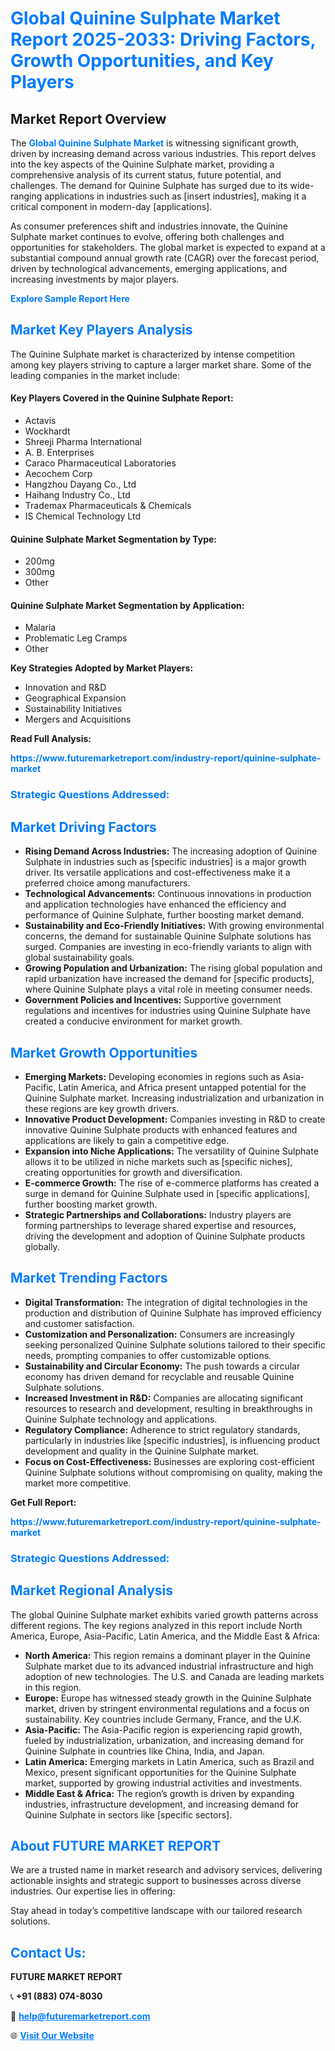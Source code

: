 <h1 style="color: #007BFF;">Global Quinine Sulphate Market Report 2025-2033: Driving Factors, Growth Opportunities, and Key Players</h1>

<section id="overview">
<h2>Market Report Overview</h2>
<p>The <a href="https://www.futuremarketreport.com/industry-report/quinine-sulphate-market" style="color: #007BFF; text-decoration: none;"><strong>Global Quinine Sulphate Market</strong></a> is witnessing significant growth, driven by increasing demand across various industries. This report delves into the key aspects of the Quinine Sulphate market, providing a comprehensive analysis of its current status, future potential, and challenges. The demand for Quinine Sulphate has surged due to its wide-ranging applications in industries such as [insert industries], making it a critical component in modern-day [applications].</p>
<p>As consumer preferences shift and industries innovate, the Quinine Sulphate market continues to evolve, offering both challenges and opportunities for stakeholders. The global market is expected to expand at a substantial compound annual growth rate (CAGR) over the forecast period, driven by technological advancements, emerging applications, and increasing investments by major players.</p>
</section>

<section id="overview">
<p><a href="https://www.futuremarketreport.com/request-sample/reportId=102264" style="color: #007BFF; text-decoration: none;"><strong>Explore Sample Report Here</strong></a></p>
</section>

<section id="key-players">
<h2 style="color: #007BFF;">Market Key Players Analysis</h2>
<p>The Quinine Sulphate market is characterized by intense competition among key players striving to capture a larger market share. Some of the leading companies in the market include:</p>
<h4>Key Players Covered in the Quinine Sulphate Report:</h4>
<ul><li>Actavis</li><li>Wockhardt</li><li>Shreeji Pharma International</li><li>A. B. Enterprises</li><li>Caraco Pharmaceutical Laboratories</li><li>Aecochem Corp</li><li>Hangzhou Dayang Co., Ltd</li><li>Haihang Industry Co., Ltd</li><li>Trademax Pharmaceuticals &amp; Chemicals</li><li>IS Chemical Technology Ltd</li></ul>
<h4>Quinine Sulphate Market Segmentation by Type:</h4>
<ul><li>200mg</li><li>300mg</li><li>Other</li></ul>

<h4>Quinine Sulphate Market Segmentation by Application:</h4>
<ul><li>Malaria</li><li>Problematic Leg Cramps</li><li>Other</li></ul>
<p><strong>Key Strategies Adopted by Market Players:</strong></p>
<ul>
<li>Innovation and R&D</li>
<li>Geographical Expansion</li>
<li>Sustainability Initiatives</li>
<li>Mergers and Acquisitions</li>
</ul>
</section>

<section>
<p><strong>Read Full Analysis: </strong></p><a href="https://www.futuremarketreport.com/industry-report/quinine-sulphate-market" style="color: #007BFF; text-decoration: none;"><strong>https://www.futuremarketreport.com/industry-report/quinine-sulphate-market</strong></a>
<h3 style="color: #007BFF;">Strategic Questions Addressed:</h3>
</section>

<section id="driving-factors">
<h2 style="color: #007BFF;">Market Driving Factors</h2>
<ul>
<li><strong>Rising Demand Across Industries:</strong> The increasing adoption of Quinine Sulphate in industries such as [specific industries] is a major growth driver. Its versatile applications and cost-effectiveness make it a preferred choice among manufacturers.</li>
<li><strong>Technological Advancements:</strong> Continuous innovations in production and application technologies have enhanced the efficiency and performance of Quinine Sulphate, further boosting market demand.</li>
<li><strong>Sustainability and Eco-Friendly Initiatives:</strong> With growing environmental concerns, the demand for sustainable Quinine Sulphate solutions has surged. Companies are investing in eco-friendly variants to align with global sustainability goals.</li>
<li><strong>Growing Population and Urbanization:</strong> The rising global population and rapid urbanization have increased the demand for [specific products], where Quinine Sulphate plays a vital role in meeting consumer needs.</li>
<li><strong>Government Policies and Incentives:</strong> Supportive government regulations and incentives for industries using Quinine Sulphate have created a conducive environment for market growth.</li>
</ul>
</section>

<section id="growth-opportunities">
<h2 style="color: #007BFF;">Market Growth Opportunities</h2>
<ul>
<li><strong>Emerging Markets:</strong> Developing economies in regions such as Asia-Pacific, Latin America, and Africa present untapped potential for the Quinine Sulphate market. Increasing industrialization and urbanization in these regions are key growth drivers.</li>
<li><strong>Innovative Product Development:</strong> Companies investing in R&D to create innovative Quinine Sulphate products with enhanced features and applications are likely to gain a competitive edge.</li>
<li><strong>Expansion into Niche Applications:</strong> The versatility of Quinine Sulphate allows it to be utilized in niche markets such as [specific niches], creating opportunities for growth and diversification.</li>
<li><strong>E-commerce Growth:</strong> The rise of e-commerce platforms has created a surge in demand for Quinine Sulphate used in [specific applications], further boosting market growth.</li>
<li><strong>Strategic Partnerships and Collaborations:</strong> Industry players are forming partnerships to leverage shared expertise and resources, driving the development and adoption of Quinine Sulphate products globally.</li>
</ul>
</section>

<section id="trending-factors">
<h2 style="color: #007BFF;">Market Trending Factors</h2>
<ul>
<li><strong>Digital Transformation:</strong> The integration of digital technologies in the production and distribution of Quinine Sulphate has improved efficiency and customer satisfaction.</li>
<li><strong>Customization and Personalization:</strong> Consumers are increasingly seeking personalized Quinine Sulphate solutions tailored to their specific needs, prompting companies to offer customizable options.</li>
<li><strong>Sustainability and Circular Economy:</strong> The push towards a circular economy has driven demand for recyclable and reusable Quinine Sulphate solutions.</li>
<li><strong>Increased Investment in R&D:</strong> Companies are allocating significant resources to research and development, resulting in breakthroughs in Quinine Sulphate technology and applications.</li>
<li><strong>Regulatory Compliance:</strong> Adherence to strict regulatory standards, particularly in industries like [specific industries], is influencing product development and quality in the Quinine Sulphate market.</li>
<li><strong>Focus on Cost-Effectiveness:</strong> Businesses are exploring cost-efficient Quinine Sulphate solutions without compromising on quality, making the market more competitive.</li>
</ul>
</section>

<section>
<p><strong>Get Full Report: </strong></p><a href="https://www.futuremarketreport.com/industry-report/quinine-sulphate-market" style="color: #007BFF; text-decoration: none;"><strong>https://www.futuremarketreport.com/industry-report/quinine-sulphate-market</strong></a>
<h3 style="color: #007BFF;">Strategic Questions Addressed:</h3>
</section>


<section id="regional-analysis">
<h2 style="color: #007BFF;">Market Regional Analysis</h2>
<p>The global Quinine Sulphate market exhibits varied growth patterns across different regions. The key regions analyzed in this report include North America, Europe, Asia-Pacific, Latin America, and the Middle East & Africa:</p>
<ul>
<li><strong>North America:</strong> This region remains a dominant player in the Quinine Sulphate market due to its advanced industrial infrastructure and high adoption of new technologies. The U.S. and Canada are leading markets in this region.</li>
<li><strong>Europe:</strong> Europe has witnessed steady growth in the Quinine Sulphate market, driven by stringent environmental regulations and a focus on sustainability. Key countries include Germany, France, and the U.K.</li>
<li><strong>Asia-Pacific:</strong> The Asia-Pacific region is experiencing rapid growth, fueled by industrialization, urbanization, and increasing demand for Quinine Sulphate in countries like China, India, and Japan.</li>
<li><strong>Latin America:</strong> Emerging markets in Latin America, such as Brazil and Mexico, present significant opportunities for the Quinine Sulphate market, supported by growing industrial activities and investments.</li>
<li><strong>Middle East & Africa:</strong> The region’s growth is driven by expanding industries, infrastructure development, and increasing demand for Quinine Sulphate in sectors like [specific sectors].</li>
</ul>
</section>

<footer>
<h2 style="color: #007BFF;">About FUTURE MARKET REPORT</h2>
<p>We are a trusted name in market research and advisory services, delivering actionable insights and strategic support to businesses across diverse industries. Our expertise lies in offering:</p>

<p>Stay ahead in today’s competitive landscape with our tailored research solutions.</p>

<h2 style="color: #007BFF;">Contact Us:</h2>
<p><strong>FUTURE MARKET REPORT</strong></p>
<p>📞 <strong>+91 (883) 074-8030</strong></p>
<p>📧 <strong><a href="mailto:help@futuremarketreport.com" style="color: #007BFF;">help@futuremarketreport.com</a></strong></p>
<p>🌐 <strong><a href="https://www.futuremarketreport.com/" style="color: #007BFF;">Visit Our Website</a></strong></p>
</footer>